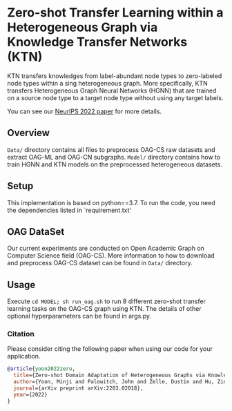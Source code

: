 # Zero-shot Transfer Learning within a Heterogeneous Graph via Knowledge Transfer Networks (KTN)

KTN transfers knowledges from label-abundant node types to zero-labeled node types within a sing heterogeneous graph.
More specifically, KTN transfers Heterogeneous Graph Neural Networks (HGNN) that are trained on a source node type to a target node type without using any target labels.

You can see our [NeurIPS 2022 paper](https://arxiv.org/abs/2203.02018) for more details.

## Overview
`Data/` directory contains all files to preprocess OAG-CS raw datasets and extract OAG-ML and OAG-CN subgraphs.
`Model/` directory contains how to train HGNN and KTN models on the preprocessed heterogeneous datasets. 
  
## Setup
This implementation is based on python==3.7. To run the code, you need the dependencies listed in `requirement.txt'

## OAG DataSet
Our current experiments are conducted on Open Academic Graph on Computer Science field (OAG-CS). 
More information to how to download and preprocess OAG-CS dataset can be found in `Data/` directory.

## Usage
Execute `cd MODEL; sh run_oag.sh` to run 8 different zero-shot transfer learning tasks on the OAG-CS graph using KTN.
The details of other optional hyperparameters can be found in args.py.

### Citation
Please consider citing the following paper when using our code for your application.

```bibtex
@article{yoon2022zero,
  title={Zero-shot Domain Adaptation of Heterogeneous Graphs via Knowledge Transfer Networks},
  author={Yoon, Minji and Palowitch, John and Zelle, Dustin and Hu, Ziniu and Salakhutdinov, Ruslan and Perozzi, Bryan},
  journal={arXiv preprint arXiv:2203.02018},
  year={2022}
}
```
